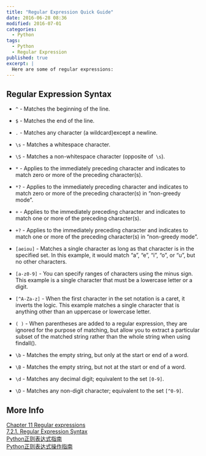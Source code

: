 ```yaml
---
title: "Regular Expression Quick Guide"
date: 2016-06-28 08:36
modified: 2016-07-01
categories:
  - Python
tags:
  - Python
  - Regular Expression
published: true
excerpt: |
  Here are some of regular expressions: 
---
```


## Regular Expression Syntax

* `^` - Matches the beginning of the line.

* `$` - Matches the end of the line.

* `.` - Matches any character (a wildcard)except a newline.

* `\s` - Matches a whitespace character.

* `\S` - Matches a non-whitespace character (opposite of` \s`).

* `*` - Applies to the immediately preceding character and indicates to match zero or more of the preceding character(s).

* `*?` - Applies to the immediately preceding character and indicates to match zero or more of the preceding character(s) in “non-greedy mode”.

* `+` - Applies to the immediately preceding character and indicates to match one or more of the preceding character(s).

* `+?` - Applies to the immediately preceding character and indicates to match one or more of the preceding character(s) in “non-greedy mode”.

* `[aeiou]` - Matches a single character as long as that character is in the specified set. In this example, it would match “a”, “e”, “i”, “o”, or “u”, but no other characters.

* `[a-z0-9]` - You can specify ranges of characters using the minus sign. This example is a single character that must be a lowercase letter or a digit.

* `[^A-Za-z]` - When the first character in the set notation is a caret, it inverts the logic. This example matches a single character that is anything other than an uppercase or lowercase letter.

* `( )` - When parentheses are added to a regular expression, they are ignored for the purpose of matching, but allow you to extract a particular subset of the matched string rather than the whole string when using findall().

* `\b` - Matches the empty string, but only at the start or end of a word.

* `\B` - Matches the empty string, but not at the start or end of a word.

* `\d` - Matches any decimal digit; equivalent to the set `[0-9]`.

* `\D` - Matches any non-digit character; equivalent to the set `[^0-9]`.

## More Info

[Chapter 11  Regular expressions](http://www.pythonlearn.com/html-270/book012.html)  
[7.2.1. Regular Expression Syntax](https://docs.python.org/2/library/re.html)  
[Python正则表达式指南](http://www.cnblogs.com/huxi/archive/2010/07/04/1771073.html)  
[Python正则表达式操作指南](http://wiki.ubuntu.org.cn/Python%E6%AD%A3%E5%88%99%E8%A1%A8%E8%BE%BE%E5%BC%8F%E6%93%8D%E4%BD%9C%E6%8C%87%E5%8D%97)  

